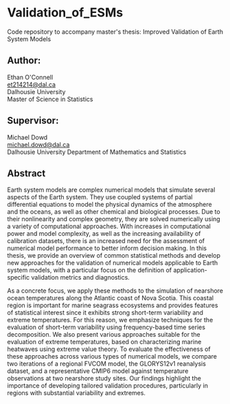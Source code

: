 # Validation_of_ESMs
Code repository to accompany master's thesis: Improved Validation of Earth System Models

## Author:  
Ethan O'Connell  
et214214@dal.ca  
Dalhousie University  
Master of Science in Statistics  

## Supervisor:  
Michael Dowd  
michael.dowd@dal.ca  
Dalhousie University
Department of Mathematics and Statistics  

## Abstract
Earth system models are complex numerical models that simulate several aspects of the Earth system. They use coupled systems of partial differential equations to model the physical dynamics of the atmosphere and the oceans, as well as other chemical and biological processes. Due to their nonlinearity and complex geometry, they are solved numerically using a variety of computational approaches. With increases in computational power and model complexity, as well as the increasing availability of calibration datasets, there is an increased need for the assessment of numerical model performance to better inform decision making. In this thesis, we provide an overview of common statistical methods and develop new approaches for the validation of numerical models applicable to Earth system models, with a particular focus on the definition of application-specific validation metrics and diagnostics.

As a concrete focus, we apply these methods to the simulation of nearshore ocean temperatures along the Atlantic coast of Nova Scotia. This coastal region is important for marine seagrass ecosystems and provides features of statistical interest since it exhibits strong short-term variability and extreme temperatures. For this reason, we emphasize techniques for the evaluation of short-term variability using frequency-based time series decomposition. We also present various approaches suitable for the evaluation of extreme temperatures, based on characterizing marine heatwaves using extreme value theory. To evaluate the effectiveness of these approaches across various types of numerical models, we compare two iterations of a regional FVCOM model, the GLORYS12v1 reanalysis dataset, and a representative CMIP6 model against temperature observations at two nearshore study sites. Our findings highlight the importance of developing tailored validation procedures, particularly in regions with substantial variability and extremes.
